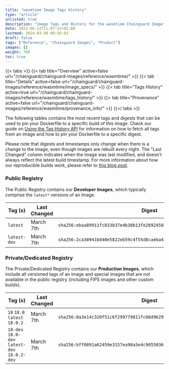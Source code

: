 ```yaml
---
title: "wasmtime Image Tags History"
type: "article"
unlisted: true
description: "Image Tags and History for the wasmtime Chainguard Image"
date: 2023-06-22T11:07:52+02:00
lastmod: 2024-03-08 00:56:03
draft: false
tags: ["Reference", "Chainguard Images", "Product"]
images: []
weight: 700
toc: true
---
```


{{< tabs >}}
{{< tab title="Overview" active=false url="/chainguard/chainguard-images/reference/wasmtime/" >}}
{{< tab title="Details" active=false url="/chainguard/chainguard-images/reference/wasmtime/image_specs/" >}}
{{< tab title="Tags History" active=true url="/chainguard/chainguard-images/reference/wasmtime/tags_history/" >}}
{{< tab title="Provenance" active=false url="/chainguard/chainguard-images/reference/wasmtime/provenance_info/" >}}
{{</ tabs >}}

The following tables contains the most recent tags and digests that can be used to pin your Dockerfile to a specific build of this image. Check our guide on [Using the Tag History API](/chainguard/chainguard-images/using-the-tag-history-api/) for information on how to fetch all tags from an image and how to pin your Dockerfile to a specific digest.

Please note that digests and timestamps only change when there is a change to the image, even though images are rebuilt every night. The "Last Changed" column indicates when the image was last modified, and doesn't always reflect the latest build timestamp. For more information about how our reproducible builds work, please refer to [this blog post](https://www.chainguard.dev/unchained/reproducing-chainguards-reproducible-image-builds).

### Public Registry
The Public Registry contains our **Developer Images**, which typically comprise the `latest*` versions of an image.

| Tag (s)       | Last Changed | Digest                                                                    |
|---------------|--------------|---------------------------------------------------------------------------|
|  `latest`     | March 7th    | `sha256:ebaa89911fc833b37e4b38b13fe2892458d61055b772dffe53b11ca632efc63e` |
|  `latest-dev` | March 7th    | `sha256:2ca30941b040e5822eb59c4f55d8caeba44b65f1171cfa60627ff5e68ef64d14` |


### Private/Dedicated Registry
The Private/Dedicated Registry contains our **Production Images**, which include all versioned tags of an image and special images that are not available in the public registry (including FIPS images and other custom builds).

| Tag (s)                                        | Last Changed | Digest                                                                    |
|------------------------------------------------|--------------|---------------------------------------------------------------------------|
|  `18` `18.0` `latest` `18.0.2`                 | March 7th    | `sha256:0a3e14c320f51c6f299779811fc00d96290f4dd410ccc4399916a57ce4eae16d` |
|  `18-dev` `18.0-dev` `latest-dev` `18.0.2-dev` | March 7th    | `sha256:bff0891a62459e3157ea98a3e4c905503614f32f3f652b86d2e47829781852d5` |

